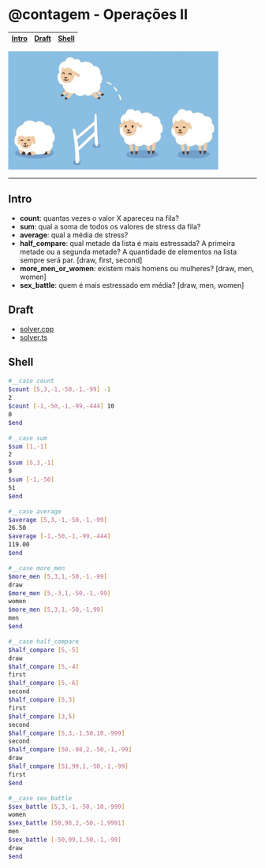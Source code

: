 # @contagem - Operações II

<!-- toch -->
[Intro](#intro) | [Draft](#draft) | [Shell](#shell)
-- | -- | --
<!-- toch -->

![cover](cover.jpg)

***

## Intro

- **count**: quantas vezes o valor X apareceu na fila?
- **sum**: qual a soma de todos os valores de stress da fila?
- **average**: qual a média de stress?
- **half_compare**: qual metade da lista é mais estressada? A primeira metade ou a segunda metade? A quantidade de elementos na lista sempre será par. [draw, first, second]
- **more_men_or_women**: existem mais homens ou mulheres? [draw, men, women]
- **sex_battle**: quem é mais estressado em média? [draw, men, women]

## Draft

- [solver.cpp](.cache/draft.cpp)
- [solver.ts](.cache/draft.ts)

## Shell

```sh
#__case count
$count [5,3,-1,-50,-1,-99] -1
2
$count [-1,-50,-1,-99,-444] 10
0
$end
```

```sh
#__case sum
$sum [1,-1]
2
$sum [5,3,-1]
9
$sum [-1,-50]
51
$end
```

```sh
#__case average
$average [5,3,-1,-50,-1,-99]
26.50
$average [-1,-50,-1,-99,-444]
119.00
$end
```

```sh
#__case more_men
$more_men [5,3,1,-50,-1,-99]
draw
$more_men [5,-3,1,-50,-1,-99]
women
$more_men [5,3,1,-50,-1,99]
men
$end
```

```sh
#__case half_compare
$half_compare [5,-5]
draw
$half_compare [5,-4]
first
$half_compare [5,-6]
second
$half_compare [5,3]
first
$half_compare [3,5]
second
$half_compare [5,3,-1,50,10,-999]
second
$half_compare [50,-98,2,-50,-1,-99]
draw
$half_compare [51,99,1,-50,-1,-99]
first
$end
```

```sh
#__case sex_battle
$sex_battle [5,3,-1,-50,-10,-999]
women
$sex_battle [50,98,2,-50,-1,9991]
men
$sex_battle [-50,99,1,50,-1,-99]
draw
$end
```